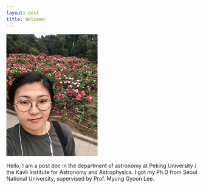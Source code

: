 ```yaml
---
layout: post
title: Welcome!
---
```


![Youkyung](/images/IMG_3945.PNG)

Hello, I am a post doc in the department of astronomy at Peking University / the Kavli Institute for Astronomy and Astrophysics.
I got my Ph.D from Seoul National University, supervised by Prof. Myung Gyoon Lee.
